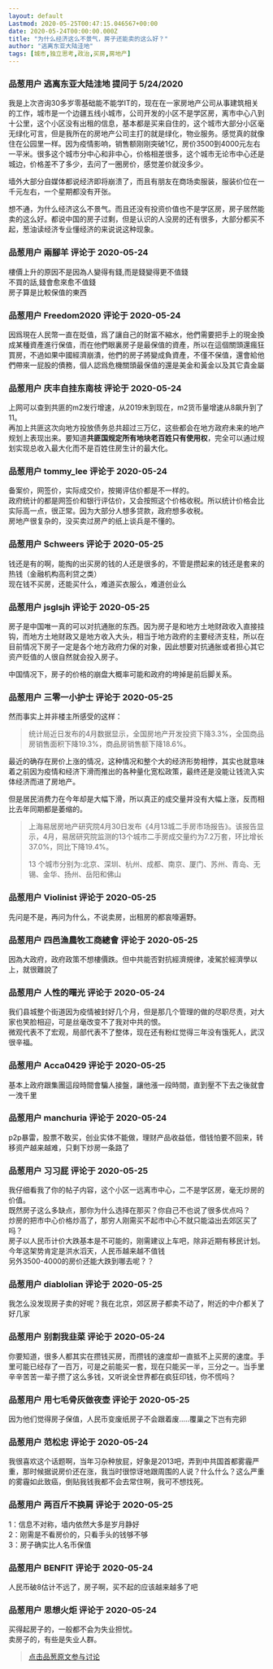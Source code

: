 ```yaml
---
layout: default
Lastmod: 2020-05-25T00:47:15.046567+00:00
date: 2020-05-24T00:00:00.000Z
title: "为什么经济这么不景气，房子还能卖的这么好？"
author: "逃离东亚大陆洼地"
tags: [城市,独立思考,政治,买房,房地产]
---
```



### 品葱用户 **逃离东亚大陆洼地** 提问于 5/24/2020
    
我是上次咨询30多岁零基础能不能学IT的，现在在一家房地产公司从事建筑相关的工作，城市是一个边疆五线小城市，公司开发的小区不是学区房，离市中心八到十公里，这个小区没有出租的信息，基本都是买来自住的，这个城市大部分小区毫无绿化可言，但是我所在的房地产公司主打的就是绿化，物业服务。感觉真的就像住在公园里一样。因为疫情影响，销售额刚刚突破1亿，房价3500到4000元左右一平米。很多这个城市分中心和非中心，价格相差很多，这个城市无论市中心还是城边，价格差不了多少，去问了一圈房价，感觉差价就没多少。  
  
墙外大部分自媒体都说经济即将崩溃了，而且有朋友在商场卖服装，服装价位在一千元左右，一个星期都没有开张。  
  
想不通，为什么经济这么不景气。而且还没有投资价值也不是学区房，房子居然能卖的这么好。都说中国的房子过剩，但是认识的人没房的还有很多，大部分都买不起，葱油读经济专业懂经济的来说说这种现象。
    
                

### 品葱用户 **兩腳羊** 评论于 2020-05-24
        
樓價上升的原因不是因為人變得有錢,而是錢變得更不值錢  
不買的話,錢會愈來愈不值錢  
房子算是比較保值的東西
        
                

### 品葱用户 **Freedom2020** 评论于 2020-05-24
        
因爲現在人民幣一直在貶值，爲了讓自己的財富不縮水，他們需要把手上的現金換成某種資產進行保值，而在他們眼裏房子是最保值的資產，所以在這個關頭還瘋狂買房，不過如果中國經濟崩潰，他們的房子將變成負資產，不僅不保值，還會給他們帶來一屁股的債務，個人認爲危機關頭最保值的還是美金和黃金以及其它貴金屬
        
                

### 品葱用户 **庆丰自挂东南枝** 评论于 2020-05-24
        
上网可以查到共匪的m2发行增速，从2019末到现在，m2货币量增速从8飙升到了11。  
再加上共匪这次向地方投放债务总共超过三万亿，这些都会在地方政府未来的地产规划上表现出来。要知道**共匪国规定所有地块老百姓只有使用权**，完全可以通过规划实现总收入最大化而不是百姓住房生计的最大化。
        
                

### 品葱用户 **tommy_lee** 评论于 2020-05-24
        
备案价，网签价，实际成交价，按揭评估价都是不一样的。  
政府统计的都是网签价和银行评估价，又会按照这个价格收税。所以统计价格会比实际高一点，很正常。因为大部分人想多贷款，政府想多收税。  
房地产很复杂的，没买卖过房产的纸上谈兵是不懂的。
        
                

### 品葱用户 **Schweers** 评论于 2020-05-25
        
钱还是有的啊，能掏的出买房的钱的人还是很多的，不管是攒起来的钱还是套来的热钱（金融机构高利贷之类）  
现在钱不买房，还能买什么，难道买衣服么，难道创业么
        
                

### 品葱用户 **jsglsjh** 评论于 2020-05-25
        
房子是中国唯一真的可以对抗通胀的东西。因为房子是和地方土地财政收入直接挂钩，而地方土地财政又是地方收入大头，相当于地方政府的主要经济支柱，所以在目前情况下房子一定是各个地方政府力保的对象，因此想要对抗通胀或者担心其它资产贬值的人很自然就会投入房子。  
  
中国情况下，房子的价格的崩盘大概率可能和政府的垮掉是前后脚关系。
        
                

### 品葱用户 **三零一小护士** 评论于 2020-05-25
        
然而事实上并非楼主所感受的这样：  
  

> 统计局近日发布的4月数据显示，全国房地产开发投资下降3.3%，全国商品房销售面积下降19.3%，商品房销售额下降18.6%。

  
  
最近的确存在房价上涨的情况，这种情况和整个大的经济形势相悖，其实也就意味着之前因为疫情和经济下滑而推出的各种量化宽松政策，最终还是没能让钱流入实体经济而进了房地产。  
  
但是居民消费力在今年却是大幅下滑，所以真正的成交量并没有大幅上涨，反而相比去年同期都是萎缩的。  
  

> 上海易居房地产研究院4月30日发布《4月13城二手房市场报告》。该报告显示，4月，易居研究院监测的13个城市二手房成交量约为7.2万套，环比增长37.0%，同比下降19.4%。  
>   
> 13 个城市分别为:北京、深圳、杭州、成都、南京、厦门、苏州、青岛、无锡、金华、扬州、岳阳和佛山
        
                

### 品葱用户 **Violinist** 评论于 2020-05-25
        
先问是不是，再问为什么，不说卖房，出租房的都哀嚎遍野。
        
                

### 品葱用户 **四邑漁農牧工商總會** 评论于 2020-05-25
        
因為大政府，政府政策不想樓價跌。但中共能否對抗經濟規律，凌駕於經濟學以上，就很難說了
        
                

### 品葱用户 **人性的曙光** 评论于 2020-05-24
        
我们县城整个街道因为疫情被封好几个月，但是那几个管理的做的尽职尽责，对大家也笑脸相迎，可是丝毫改变不了我对中共的恨。  
微观代表不了宏观，局部代表不了整体，现在还有粉红觉得三年没有饿死人，武汉很辛福。
        
                

### 品葱用户 **Acca0429** 评论于 2020-05-25
        
基本上政府跟集團這段時間會騙人接盤，讓他漲一段時間，直到壓不下去之後就會一洩千里
        
                

### 品葱用户 **manchuria** 评论于 2020-05-24
        
p2p暴雷，股票不敢买，创业实体不能做，理财产品收益低，借钱怕要不回来，转移资产越来越难，只剩下炒房一条路了
        
                

### 品葱用户 **习习屁** 评论于 2020-05-25
        
我仔细看我了你的帖子内容，这个小区一远离市中心，二不是学区房，毫无炒房的价值。  
既然房子这么多缺点，那你为什么选择在那买？你自己不也说了很多优点吗？  
炒房的把市中心价格炒高了，那穷人刚需买不起市中心不就只能溢出去郊区买了吗？  
房子以人民币计价大跌基本是不可能的，刚需建议上车吧，除非近期有移民计划。今年这架势肯定是洪水滔天，人民币越来越不值钱  
另外3500-4000的房价还能大跌到哪去呢？？
        
                

### 品葱用户 **diablolian** 评论于 2020-05-25
        
我怎么没发现房子卖的好呢？我在北京，郊区房子都卖不动了，附近的中介都关了好几家
        
                

### 品葱用户 **别割我韭菜** 评论于 2020-05-24
        
你要知道，很多人都其实在攒钱买房，而攒钱的速度却一直抵不上买房的速度。手里可能已经存了一百万，可是之前能买一套，现在只能买一半，三分之一。当手里辛辛苦苦一辈子攒了这么多钱，又听说全世界都在疯狂印钱，你不慌吗？
        
                

### 品葱用户 **用七毛骨灰做夜壶** 评论于 2020-05-25
        
因为他们觉得房子保值，人民币变废纸房子不会跟着废.....覆巢之下岂有完卵
        
                

### 品葱用户 **范松忠** 评论于 2020-05-24
        
我很喜欢这个话题啊，当年习杂种放屁，好象是2013吧，弄到中共国首都雾霾严重，那时候据说房价还在涨，我当时很惊讶地跟周围的人说？什么什么？这么严重的雾霾如此致癌，倒贴我钱我都不会去常住啊，我可不想找死。
        
                

### 品葱用户 **两百斤不换肩** 评论于 2020-05-25
        
1：信息不对称，墙内依然大多是岁月静好  
2：刚需是不看房价的，只看手头的钱够不够  
3：房子确实比人名币保值
        
                

### 品葱用户 **BENFIT** 评论于 2020-05-24
        
人民币破8估计不远了，房子啊，买不起的应该越来越多了吧
        
                

### 品葱用户 **思想火炬** 评论于 2020-05-24
        
买得起房子的，一般都不会为失业担忧。  
卖房子的，有些是失业人群。
        
                





> [点击品葱原文参与讨论](https://pincong.rocks/question/25936)

